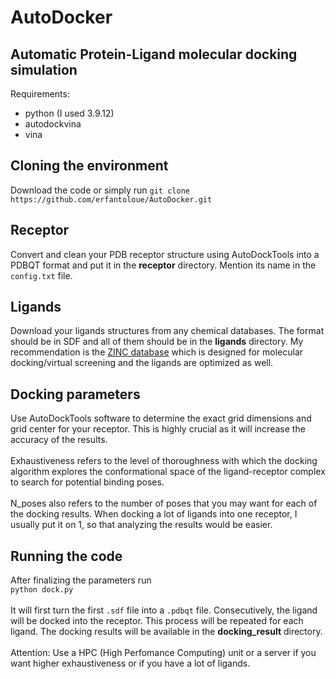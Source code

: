 # AutoDocker
Automatic Protein-Ligand molecular docking simulation
---------
Requirements:
- python (I used 3.9.12)
- autodockvina
- vina

## Cloning the environment
Download the code or simply run
`git clone https://github.com/erfantoloue/AutoDocker.git`

## Receptor
Convert and clean your PDB receptor structure using AutoDockTools into a PDBQT format and put it in the **receptor** directory. Mention its name in the `config.txt` file.

## Ligands
Download your ligands structures from any chemical databases. The format should be in SDF and all of them should be in the **ligands** directory. My recommendation is the [ZINC database](https://zinc.docking.org/) which is designed for molecular docking/virtual screening and the ligands are optimized as well.

## Docking parameters
Use AutoDockTools software to determine the exact grid dimensions and grid center for your receptor. This is highly crucial as it will increase the accuracy of the results. <br> <br>
Exhaustiveness refers to the level of thoroughness with which the docking algorithm explores the conformational space of the ligand-receptor complex to search for potential binding poses. <br> <br>
N_poses also refers to the number of poses that you may want for each of the docking results. When docking a lot of ligands into one receptor, I usually put it on 1, so that analyzing the results would be easier.

## Running the code
After finalizing the parameters run <br>
`python dock.py` <br> <br>
It will first turn the first `.sdf` file into a `.pdbqt` file. Consecutively, the ligand will be docked into the receptor. This process will be repeated for each ligand. The docking results will be available in the **docking_result** directory. <br> <br>
Attention: Use a HPC (High Perfomance Computing) unit or a server if you want higher exhaustiveness or if you have a lot of ligands.
